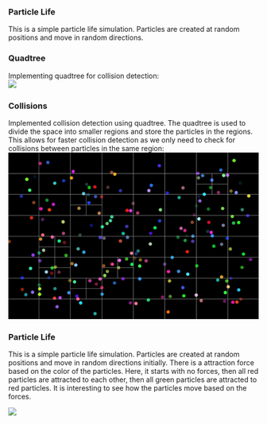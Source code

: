 ### Particle Life

This is a simple particle life simulation. Particles are created at random positions and move in random directions. 

### Quadtree
Implementing quadtree for collision detection: <br>
<img src="quad.gif" width="600" width="600" >

### Collisions
Implemented collision detection using quadtree. The quadtree is used to divide the space into smaller regions and store the particles in the regions. This allows for faster collision detection as we only need to check for collisions between particles in the same region: <br>
<img src="collision.gif" width="600" width="600" >

### Particle Life
This is a simple particle life simulation. Particles are created at random positions and move in random directions initially. There is a attraction force based on the color of the particles. Here, it starts with no forces, then all red particles are attracted to each other, then all green particles are attracted to red particles. It is interesting to see how the particles move based on the forces.

<img src="particle.gif" width="600" width="600" >
